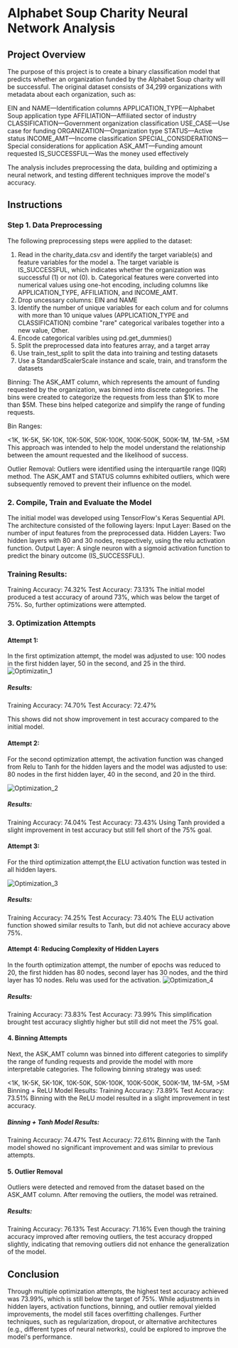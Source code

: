 # Alphabet Soup Charity Neural Network Analysis
## Project Overview
The purpose of this project is to create a binary classification model that predicts whether an organization funded by the Alphabet Soup charity will be successful. The original dataset consists of 34,299 organizations with metadata about each organization, such as:
  
  EIN and NAME—Identification columns
  APPLICATION_TYPE—Alphabet Soup application type
  AFFILIATION—Affiliated sector of industry
  CLASSIFICATION—Government organization classification
  USE_CASE—Use case for funding
  ORGANIZATION—Organization type
  STATUS—Active status
  INCOME_AMT—Income classification
  SPECIAL_CONSIDERATIONS—Special considerations for application
  ASK_AMT—Funding amount requested
  IS_SUCCESSFUL—Was the money used effectively

The analysis includes preprocessing the data, building and optimizing a neural network, and testing different techniques improve the model's accuracy.

## Instructions
### Step 1. Data Preprocessing
The following preprocessing steps were applied to the dataset:
1. Read in the charity_data.csv and identify the target variable(s) and feature variables for the model
  a. The target variable is IS_SUCCESSFUL, which indicates whether the organization was successful (1) or not (0).
  b.  Categorical features were converted into numerical values using one-hot encoding, including columns like APPLICATION_TYPE, AFFILIATION, and INCOME_AMT.
2. Drop uncessary columns: EIN and NAME
3. Identify the number of unique variables for each colum and for columns with more than 10 unique values (APPLICATION_TYPE and CLASSIFICATION) combine "rare" categorical varibales together into a new value, Other.
4. Encode categorical varibles using pd.get_dummies()
5. Split the preprocessed data into features array, and a target array
6. Use train_test_split to split the data into training and testing datasets
7. Use a StandardScalerScale instance and scale, train, and transform the datasets  

Binning: The ASK_AMT column, which represents the amount of funding requested by the organization, was binned into discrete categories. The bins were created to categorize the requests from less than $1K to more than $5M. These bins helped categorize and simplify the range of funding requests.

Bin Ranges:

<1K, 1K-5K, 5K-10K, 10K-50K, 50K-100K, 100K-500K, 500K-1M, 1M-5M, >5M
This approach was intended to help the model understand the relationship between the amount requested and the likelihood of success.

Outlier Removal: Outliers were identified using the interquartile range (IQR) method. The ASK_AMT and STATUS columns exhibited outliers, which were subsequently removed to prevent their influence on the model.

### 2. Compile, Train and Evaluate the Model 
The initial model was developed using TensorFlow's Keras Sequential API. The architecture consisted of the following layers:
  Input Layer: Based on the number of input features from the preprocessed data.
  Hidden Layers: Two hidden layers with 80 and 30 nodes, respectively, using the relu activation function.
  Output Layer: A single neuron with a sigmoid activation function to predict the binary outcome (IS_SUCCESSFUL).
  
  ### Training Results:
  Training Accuracy: 74.32%
  Test Accuracy: 73.13%
  The initial model produced a test accuracy of around 73%, which was below the target of 75%. So, further optimizations were attempted.

### 3. Optimization Attempts

#### Attempt 1: 
In the first optimization attempt, the model was adjusted to use:
100 nodes in the first hidden layer, 50 in the second, and 25 in the third.
![Optimizatin_1](<img width="1519" alt="Optimization_1 1" src="https://github.com/user-attachments/assets/dbad4fd8-a5af-40bf-b799-0049219a8ba4">
)

##### Results:
Training Accuracy: 74.70%
Test Accuracy: 72.47%

This shows did not show improvement in test accuracy compared to the initial model. 

#### Attempt 2: 
For the second optimization attempt, the activation function was changed from Relu to Tanh for the hidden layers and the model was adjusted to use:
80 nodes in the first hidden layer, 40 in the second, and 20 in the third.

![Optimization_2](<img width="1494" alt="Optimization_2 1" src="https://github.com/user-attachments/assets/82bb4b42-76e4-43df-83a8-c7d362e9e78e">
)

##### Results:

Training Accuracy: 74.04%
Test Accuracy: 73.43%
Using Tanh provided a slight improvement in test accuracy but still fell short of the 75% goal.

#### Attempt 3:
For the third optimization attempt,the ELU activation function was tested in all hidden layers.

![Optimization_3](<img width="1493" alt="Optimization_3 1" src="https://github.com/user-attachments/assets/0b71ece0-9986-4942-93ad-ca20fbca5b2c">
)

##### Results:

Training Accuracy: 74.25%
Test Accuracy: 73.40%
The ELU activation function showed similar results to Tanh, but did not achieve accuracy above 75%.

#### Attempt 4: Reducing Complexity of Hidden Layers
In the fourth optimization attempt, the number of epochs was reduced to 20, the first hidden has 80 nodes, second layer has 30 nodes, and the third layer has 10 nodes. Relu was used for the activation. 
![Optimization_4]()

##### Results:

Training Accuracy: 73.83%
Test Accuracy: 73.99%
This simplification brought test accuracy slightly higher but still did not meet the 75% goal.

#### 4. Binning Attempts
Next, the ASK_AMT column was binned into different categories to simplify the range of funding requests and provide the model with more interpretable categories. The following binning strategy was used:

<1K, 1K-5K, 5K-10K, 10K-50K, 50K-100K, 100K-500K, 500K-1M, 1M-5M, >5M
Binning + ReLU Model Results:
Training Accuracy: 73.89%
Test Accuracy: 73.51%
Binning with the ReLU model resulted in a slight improvement in test accuracy.

##### Binning + Tanh Model Results:
Training Accuracy: 74.47%
Test Accuracy: 72.61%
Binning with the Tanh model showed no significant improvement and was similar to previous attempts.

#### 5. Outlier Removal
Outliers were detected and removed from the dataset based on the ASK_AMT column. After removing the outliers, the model was retrained.

##### Results:
Training Accuracy: 76.13%
Test Accuracy: 71.16%
Even though the training accuracy improved after removing outliers, the test accuracy dropped slightly, indicating that removing outliers did not enhance the generalization of the model.

## Conclusion
Through multiple optimization attempts, the highest test accuracy achieved was 73.99%, which is still below the target of 75%. While adjustments in hidden layers, activation functions, binning, and outlier removal yielded improvements, the model still faces overfitting challenges. Further techniques, such as regularization, dropout, or alternative architectures (e.g., different types of neural networks), could be explored to improve the model's performance.
